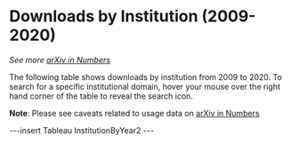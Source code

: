 # Downloads by Institution (2009-2020)

_See more [arXiv in Numbers](/about/reports/2020_usage)_

The following table shows downloads by institution from 2009 to 2020. To search for a specific institutional domain, hover your mouse over the right hand corner of the table to reveal the search icon.

**Note**: Please see caveats related to usage data on [arXiv in Numbers](/about/reports/2020_usage)

---insert Tableau InstitutionByYear2 ---
